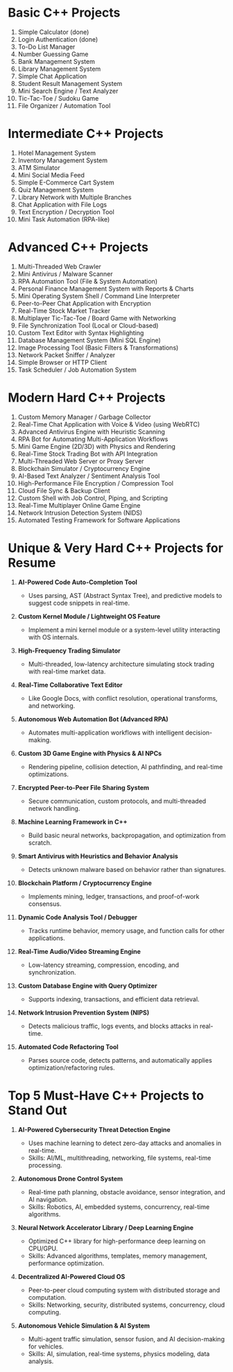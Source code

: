 # Basic C++ Projects

1. Simple Calculator (done)
2. Login Authentication (done)
2. To-Do List Manager
3. Number Guessing Game
4. Bank Management System
5. Library Management System
6. Simple Chat Application
7. Student Result Management System
8. Mini Search Engine / Text Analyzer
9. Tic-Tac-Toe / Sudoku Game
10. File Organizer / Automation Tool

# Intermediate C++ Projects

1. Hotel Management System
2. Inventory Management System
3. ATM Simulator
4. Mini Social Media Feed
5. Simple E-Commerce Cart System
6. Quiz Management System
7. Library Network with Multiple Branches
8. Chat Application with File Logs
9. Text Encryption / Decryption Tool
10. Mini Task Automation (RPA-like)


# Advanced C++ Projects

1. Multi-Threaded Web Crawler
2. Mini Antivirus / Malware Scanner
3. RPA Automation Tool (File & System Automation)
4. Personal Finance Management System with Reports & Charts
5. Mini Operating System Shell / Command Line Interpreter
6. Peer-to-Peer Chat Application with Encryption
7. Real-Time Stock Market Tracker
8. Multiplayer Tic-Tac-Toe / Board Game with Networking
9. File Synchronization Tool (Local or Cloud-based)
10. Custom Text Editor with Syntax Highlighting
11. Database Management System (Mini SQL Engine)
12. Image Processing Tool (Basic Filters & Transformations)
13. Network Packet Sniffer / Analyzer
14. Simple Browser or HTTP Client
15. Task Scheduler / Job Automation System



# Modern Hard C++ Projects

1. Custom Memory Manager / Garbage Collector
2. Real-Time Chat Application with Voice & Video (using WebRTC)
3. Advanced Antivirus Engine with Heuristic Scanning
4. RPA Bot for Automating Multi-Application Workflows
5. Mini Game Engine (2D/3D) with Physics and Rendering
6. Real-Time Stock Trading Bot with API Integration
7. Multi-Threaded Web Server or Proxy Server
8. Blockchain Simulator / Cryptocurrency Engine
9. AI-Based Text Analyzer / Sentiment Analysis Tool
10. High-Performance File Encryption / Compression Tool
11. Cloud File Sync & Backup Client
12. Custom Shell with Job Control, Piping, and Scripting
13. Real-Time Multiplayer Online Game Engine
14. Network Intrusion Detection System (NIDS)
15. Automated Testing Framework for Software Applications


# Unique & Very Hard C++ Projects for Resume

1. **AI-Powered Code Auto-Completion Tool**  
   - Uses parsing, AST (Abstract Syntax Tree), and predictive models to suggest code snippets in real-time.  

2. **Custom Kernel Module / Lightweight OS Feature**  
   - Implement a mini kernel module or a system-level utility interacting with OS internals.  

3. **High-Frequency Trading Simulator**  
   - Multi-threaded, low-latency architecture simulating stock trading with real-time market data.  

4. **Real-Time Collaborative Text Editor**  
   - Like Google Docs, with conflict resolution, operational transforms, and networking.  

5. **Autonomous Web Automation Bot (Advanced RPA)**  
   - Automates multi-application workflows with intelligent decision-making.  

6. **Custom 3D Game Engine with Physics & AI NPCs**  
   - Rendering pipeline, collision detection, AI pathfinding, and real-time optimizations.  

7. **Encrypted Peer-to-Peer File Sharing System**  
   - Secure communication, custom protocols, and multi-threaded network handling.  

8. **Machine Learning Framework in C++**  
   - Build basic neural networks, backpropagation, and optimization from scratch.  

9. **Smart Antivirus with Heuristics and Behavior Analysis**  
   - Detects unknown malware based on behavior rather than signatures.  

10. **Blockchain Platform / Cryptocurrency Engine**  
    - Implements mining, ledger, transactions, and proof-of-work consensus.  

11. **Dynamic Code Analysis Tool / Debugger**  
    - Tracks runtime behavior, memory usage, and function calls for other applications.  

12. **Real-Time Audio/Video Streaming Engine**  
    - Low-latency streaming, compression, encoding, and synchronization.  

13. **Custom Database Engine with Query Optimizer**  
    - Supports indexing, transactions, and efficient data retrieval.  

14. **Network Intrusion Prevention System (NIPS)**  
    - Detects malicious traffic, logs events, and blocks attacks in real-time.  

15. **Automated Code Refactoring Tool**  
    - Parses source code, detects patterns, and automatically applies optimization/refactoring rules.  



# Top 5 Must-Have C++ Projects to Stand Out

1. **AI-Powered Cybersecurity Threat Detection Engine**  
   - Uses machine learning to detect zero-day attacks and anomalies in real-time.  
   - Skills: AI/ML, multithreading, networking, file systems, real-time processing.  

2. **Autonomous Drone Control System**  
   - Real-time path planning, obstacle avoidance, sensor integration, and AI navigation.  
   - Skills: Robotics, AI, embedded systems, concurrency, real-time algorithms.  

3. **Neural Network Accelerator Library / Deep Learning Engine**  
   - Optimized C++ library for high-performance deep learning on CPU/GPU.  
   - Skills: Advanced algorithms, templates, memory management, performance optimization.  

4. **Decentralized AI-Powered Cloud OS**  
   - Peer-to-peer cloud computing system with distributed storage and computation.  
   - Skills: Networking, security, distributed systems, concurrency, cloud computing.  

5. **Autonomous Vehicle Simulation & AI System**  
   - Multi-agent traffic simulation, sensor fusion, and AI decision-making for vehicles.  
   - Skills: AI, simulation, real-time systems, physics modeling, data analysis.  
